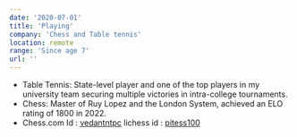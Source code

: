 ```yaml
---
date: '2020-07-01'
title: 'Playing'
company: 'Chess and Table tennis'
location: remote
range: 'Since age 7'
url: ''
---
```


- Table Tennis: State-level player and one of the top players in my university team securing multiple victories in intra-college tournaments.
- Chess: Master of Ruy Lopez and the London System, achieved an ELO rating of 1800 in 2022.
- Chess.com Id : [vedantntpc](https://www.chess.com/member/vedantntpc) lichess id :  [pitess100](https://lichess.org/@/pitess100)